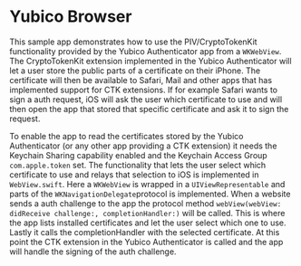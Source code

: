 #  Yubico Browser

This sample app demonstrates how to use the PIV/CryptoTokenKit functionality provided by the Yubico Authenticator app from a `WKWebView`. The CryptoTokenKit extension implemented in the Yubico Authenticator will let a user store the public parts of a certificate on their iPhone. The certificate will then be available to Safari, Mail and other apps that has implemented support for CTK extensions. If for example Safari wants to sign a auth request, iOS will ask the user which certificate to use and will then open the app that stored that specific certificate and ask it to sign the request.

To enable the app to read the certificates stored by the Yubico Authenticator (or any other app providing a CTK extension) it needs the Keychain Sharing capability enabled and the Keychain Access Group `com.apple.token` set. The functionality that lets the user select which certificate to use and relays that selection to iOS is implemented in `WebView.swift`. Here a `WKWebView` is wrapped in a `UIViewRepresentable` and parts of the `WKNavigationDelegate`protocol is implemented. When a website sends a auth challenge to the app the protocol method `webView(webView: didReceive challenge:, completionHandler:)` will be called. This is where the app lists installed certificates and let the user select which one to use. Lastly it calls the completionHandler with the selected certificate. At this point the CTK extension in the Yubico Authenticator is called and the app will handle the signing of the auth challenge.
